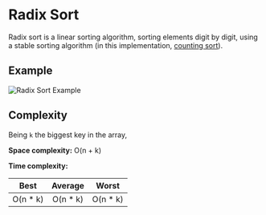 # Radix Sort

Radix sort is a linear sorting algorithm, sorting elements digit by digit,
using a stable sorting algorithm (in this implementation,
[counting sort](/algorithms/sort/counting_sort)).

## Example

![Radix Sort Example](https://www.simplilearn.com/ice9/free_resources_article_thumb/Radix-Sort-Soni/what-is-radix-sort-algorithm.png)

## Complexity

Being `k` the biggest key in the array,

**Space complexity:** O(n + k)

**Time complexity:**

|     Best     |   Average   |    Worst    |
|:------------:|:-----------:|:-----------:|
| O(n * k)     | O(n * k)    | O(n * k)    |
